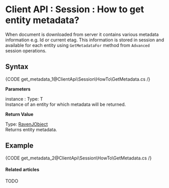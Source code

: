 # Client API : Session : How to get entity metadata?

When document is downloaded from server it contains various metadata information e.g. Id or current etag. This information is stored in session and available for each entity using `GetMetadataFor` method from `Advanced` session operations.

## Syntax

{CODE get_metadata_1@ClientApi\Session\HowTo\GetMetadata.cs /}

**Parameters**

instance
:   Type: T  
Instance of an entity for which metadata will be returned.

**Return Value**

Type: [RavenJObject]()   
Returns entity metadata.

## Example

{CODE get_metadata_2@ClientApi\Session\HowTo\GetMetadata.cs /}

#### Related articles

TODO